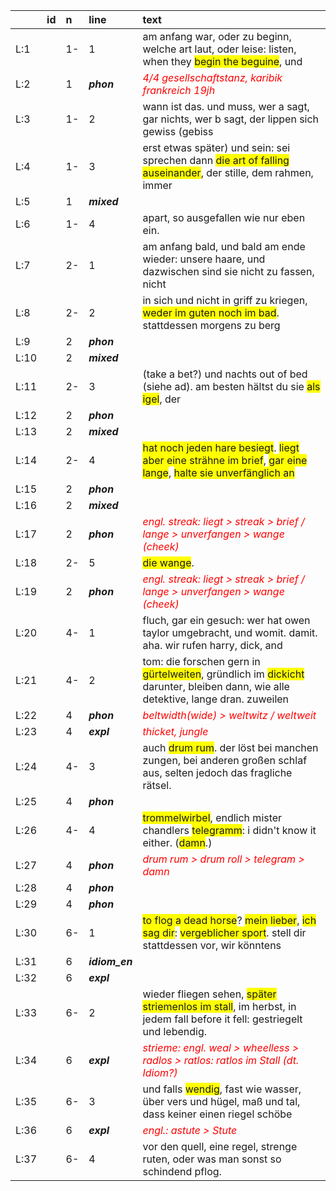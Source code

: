 |     |id |n   |line                   |text                                                                                                                                                                                                                                                                                        |
|:----|:--|:---|:----------------------|:-------------------------------------------------------------------------------------------------------------------------------------------------------------------------------------------------------------------------------------------------------------------------------------------|
|L:1  |   |1-  |1                      |am anfang war, oder zu beginn, welche art laut, oder leise: listen, when they <span style="background-color:#ff0;">begin the beguine</span>, und                                                                                                                                            |
|L:2  |   |1   |<b><i>phon</i></b>     |<span style="font-style:oblique;color:red;">4/4 gesellschaftstanz, karibik frankreich 19jh</span>                                                                                                                                                                                           |
|L:3  |   |1-  |2                      |wann ist das. und muss, wer a sagt, gar nichts, wer b sagt, der lippen sich gewiss (gebiss                                                                                                                                                                                                  |
|L:4  |   |1-  |3                      |erst etwas später) und sein: sei sprechen dann <span style="background-color:#ff0;">die art of falling auseinander</span>, der stille, dem rahmen, immer                                                                                                                                    |
|L:5  |   |1   |<b><i>mixed</i></b>    |<span style="font-style:oblique;color:red;"></span>                                                                                                                                                                                                                                         |
|L:6  |   |1-  |4                      |apart, so ausgefallen wie nur eben ein.                                                                                                                                                                                                                                                     |
|L:7  |   |2-  |1                      |am anfang bald, und bald am ende wieder: unsere haare, und dazwischen sind sie nicht zu fassen, nicht                                                                                                                                                                                       |
|L:8  |   |2-  |2                      |in sich und nicht in griff zu kriegen, <span style="background-color:#ff0;">weder im guten noch im bad</span>. stattdessen morgens zu berg                                                                                                                                                  |
|L:9  |   |2   |<b><i>phon</i></b>     |<span style="font-style:oblique;color:red;"></span>                                                                                                                                                                                                                                         |
|L:10 |   |2   |<b><i>mixed</i></b>    |<span style="font-style:oblique;color:red;"></span>                                                                                                                                                                                                                                         |
|L:11 |   |2-  |3                      |(take a bet?) und nachts out of bed (siehe ad). am besten hältst du sie <span style="background-color:#ff0;">als igel</span>, der                                                                                                                                                           |
|L:12 |   |2   |<b><i>phon</i></b>     |<span style="font-style:oblique;color:red;"></span>                                                                                                                                                                                                                                         |
|L:13 |   |2   |<b><i>mixed</i></b>    |<span style="font-style:oblique;color:red;"></span>                                                                                                                                                                                                                                         |
|L:14 |   |2-  |4                      |<span style="background-color:#ff0;">hat noch jeden hare besiegt</span>. <span style="background-color:#ff0;">liegt aber eine strähne im brief</span>, <span style="background-color:#ff0;">gar eine lange</span>, <span style="background-color:#ff0;">halte sie unverfänglich an</span>   |
|L:15 |   |2   |<b><i>phon</i></b>     |<span style="font-style:oblique;color:red;"></span>                                                                                                                                                                                                                                         |
|L:16 |   |2   |<b><i>mixed</i></b>    |<span style="font-style:oblique;color:red;"></span>                                                                                                                                                                                                                                         |
|L:17 |   |2   |<b><i>phon</i></b>     |<span style="font-style:oblique;color:red;">engl. streak: liegt > streak > brief / lange > unverfangen  > wange (cheek)</span>                                                                                                                                                              |
|L:18 |   |2-  |5                      |<span style="background-color:#ff0;">die wange</span>.                                                                                                                                                                                                                                      |
|L:19 |   |2   |<b><i>phon</i></b>     |<span style="font-style:oblique;color:red;">engl. streak: liegt > streak > brief / lange > unverfangen  > wange (cheek)</span>                                                                                                                                                              |
|L:20 |   |4-  |1                      |fluch, gar ein gesuch: wer hat owen taylor umgebracht, und womit. damit. aha. wir rufen harry, dick, and                                                                                                                                                                                    |
|L:21 |   |4-  |2                      |tom: die forschen gern in <span style="background-color:#ff0;">gürtelweiten</span>, gründlich im <span style="background-color:#ff0;">dickicht</span> darunter, bleiben dann, wie alle detektive, lange dran. zuweilen                                                                      |
|L:22 |   |4   |<b><i>phon</i></b>     |<span style="font-style:oblique;color:red;">beltwidth(wide) > weltwitz / weltweit</span>                                                                                                                                                                                                    |
|L:23 |   |4   |<b><i>expl</i></b>     |<span style="font-style:oblique;color:red;">thicket, jungle</span>                                                                                                                                                                                                                          |
|L:24 |   |4-  |3                      |auch <span style="background-color:#ff0;">drum rum</span>. der löst bei manchen zungen, bei anderen großen schlaf aus, selten jedoch das fragliche rätsel.                                                                                                                                  |
|L:25 |   |4   |<b><i>phon</i></b>     |<span style="font-style:oblique;color:red;"></span>                                                                                                                                                                                                                                         |
|L:26 |   |4-  |4                      |<span style="background-color:#ff0;">trommelwirbel</span>, endlich mister chandlers <span style="background-color:#ff0;">telegramm</span>: i didn't know it either. (<span style="background-color:#ff0;">damn</span>.)                                                                     |
|L:27 |   |4   |<b><i>phon</i></b>     |<span style="font-style:oblique;color:red;">drum rum > drum roll > telegram > damn</span>                                                                                                                                                                                                   |
|L:28 |   |4   |<b><i>phon</i></b>     |<span style="font-style:oblique;color:red;"></span>                                                                                                                                                                                                                                         |
|L:29 |   |4   |<b><i>phon</i></b>     |<span style="font-style:oblique;color:red;"></span>                                                                                                                                                                                                                                         |
|L:30 |   |6-  |1                      |<span style="background-color:#ff0;">to flog a dead horse</span>? <span style="background-color:#ff0;">mein lieber</span>, <span style="background-color:#ff0;">ich sag dir</span>: <span style="background-color:#ff0;">vergeblicher sport</span>. stell dir stattdessen vor, wir könntens |
|L:31 |   |6   |<b><i>idiom_en</i></b> |<span style="font-style:oblique;color:red;"></span>                                                                                                                                                                                                                                         |
|L:32 |   |6   |<b><i>expl</i></b>     |<span style="font-style:oblique;color:red;"></span>                                                                                                                                                                                                                                         |
|L:33 |   |6-  |2                      |wieder fliegen sehen, <span style="background-color:#ff0;">später striemenlos im stall</span>, im herbst, in jedem fall before it fell: gestriegelt und lebendig.                                                                                                                           |
|L:34 |   |6   |<b><i>expl</i></b>     |<span style="font-style:oblique;color:red;">strieme: engl. weal > wheelless > radlos > ratlos: ratlos im Stall (dt. Idiom?)</span>                                                                                                                                                          |
|L:35 |   |6-  |3                      |und falls <span style="background-color:#ff0;">wendig</span>, fast wie wasser, über vers und hügel, maß und tal, dass keiner einen riegel schöbe                                                                                                                                            |
|L:36 |   |6   |<b><i>expl</i></b>     |<span style="font-style:oblique;color:red;">engl.: astute > Stute</span>                                                                                                                                                                                                                    |
|L:37 |   |6-  |4                      |vor den quell, eine regel, strenge ruten, oder was man sonst so schindend pflog.                                                                                                                                                                                                            |
